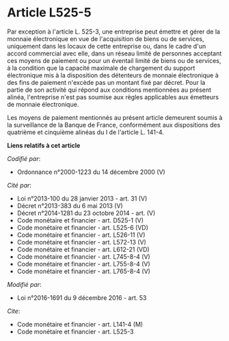 # Article L525-5

Par exception à l'article L. 525-3, une entreprise peut émettre et gérer de la monnaie électronique en vue de l'acquisition
de biens ou de services, uniquement dans les locaux de cette entreprise ou, dans le cadre d'un accord commercial avec elle,
dans un réseau limité de personnes acceptant ces moyens de paiement ou pour un éventail limité de biens ou de services, à la
condition que la capacité maximale de chargement du support électronique mis à la disposition des détenteurs de monnaie
électronique à des fins de paiement n'excède pas un montant fixé par décret. Pour la partie de son activité qui répond aux
conditions mentionnées au présent alinéa, l'entreprise n'est pas soumise aux règles applicables aux émetteurs de monnaie
électronique. 

Les moyens de paiement mentionnés au présent article demeurent soumis à la surveillance de la Banque de France, conformément
aux dispositions des quatrième et cinquième alinéas du I de l'article L. 141-4.

**Liens relatifs à cet article**

_Codifié par_:

  - Ordonnance n°2000-1223 du 14 décembre 2000 (V)

_Cité par_:

  - Loi n°2013-100 du 28 janvier 2013 - art. 31 (V)
  - Décret n°2013-383 du 6 mai 2013 (V)
  - Décret n°2014-1281 du 23 octobre 2014 - art. (V)
  - Code monétaire et financier - art. D525-1 (V)
  - Code monétaire et financier - art. L525-6 (VD)
  - Code monétaire et financier - art. L526-11 (V)
  - Code monétaire et financier - art. L572-13 (V)
  - Code monétaire et financier - art. L612-21 (VD)
  - Code monétaire et financier - art. L745-8-4 (V)
  - Code monétaire et financier - art. L755-8-4 (V)
  - Code monétaire et financier - art. L765-8-4 (V)

_Modifié par_:

  - Loi n°2016-1691 du 9 décembre 2016 - art. 53

_Cite_:

  - Code monétaire et financier - art. L141-4 (M)
  - Code monétaire et financier - art. L525-3
